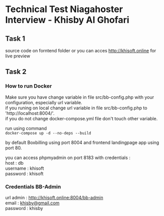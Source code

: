 # Technical Test Niagahoster Interview - Khisby Al Ghofari  
  
## Task 1
source code on forntend folder or you can acces http://khisoft.online for live preview  
  
## Task 2

### How to run Docker
Make sure you have change variable in file src/bb-config.php with your configuration,   especially url variable.  
if you runing on local change url variable in file src/bb-config.php to 'http://localhost:8004/'.   
if you do not change docker-compose.yml file don't touch other variable.  
  
run using command   
```docker-compose up -d --no-deps --build```
  
  
by default Boxbilling using port 8004 and frontend landingpage app using port 80.  
  
you can access phpmyadmin on port 8183 with credentials :   
host : db  
username : khisoft  
password : khisoft  
  
### Credentials BB-Admin  
url admin : http://khisoft.online:8004/bb-admin  
email : khisby@gmail.com  
password : khisby  